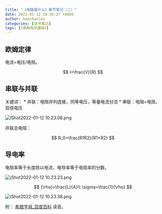 ```yaml
---
title: "《电路是什么》章节笔记（二）"
date: 2022-01-12 10:26:27 +0800
author: hoochanlon
categories: [读书笔记]
tags: [《漫画电学基础》]
---
```


## 欧姆定律

电流=电压/电阻。

$$
I=\frac{V}{R}
$$

<!-- more -->

## 串联与并联

关键词：
	* 并联：电阻并列连接，同等电压，等量电流分流
	* 串联：电阻+电阻，双倍电压

![iShot2022-01-12 10.23.08.png](https://s2.loli.net/2022/01/12/p9GbwRtaZILig52.png)

并联总电阻：

$$
R_0=\frac{R1R2}{R1+R2}
$$

## 导电率
电阻率等于长度除以电流，电导率等于电阻率的分数。

![iShot2022-01-12 10.23.23.png](https://s2.loli.net/2022/01/12/Pmptdb9oCyUKqMv.png)

$$
{\rho}=\frac{L}{A}\\
\sigma=\frac{1}{\rho}
$$

![iShot2022-01-12 10.23.38.png](https://s2.loli.net/2022/01/12/QZIYvmzlX7f6852.png)

附： [希腊字母_百度百科](https://baike.baidu.com/item/%E5%B8%8C%E8%85%8A%E5%AD%97%E6%AF%8D/4428067?fr=aladdin) 读音。

